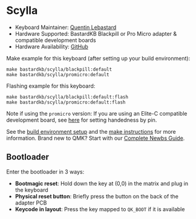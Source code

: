 # Scylla

* Keyboard Maintainer: [Quentin Lebastard](https://github.com/bastardkb)
* Hardware Supported: BastardKB Blackpill or Pro Micro adapter & compatible development boards
* Hardware Availability: [GitHub](https://github.com/Bastardkb/Scylla)

Make example for this keyboard (after setting up your build environment):

    make bastardkb/scylla/blackpill:default
    make bastardkb/scylla/promicro:default

Flashing example for this keyboard:

    make bastardkb/scylla/blackpill:default:flash
    make bastardkb/scylla/promicro:default:flash

Note if using the `promicro` version: If you are using an Elite-C compatible development board, see [here](../readme.md#handedness-pin-on-elite-c-holder) for setting handedness by pin.

See the [build environment setup](https://docs.qmk.fm/#/getting_started_build_tools) and the [make instructions](https://docs.qmk.fm/#/getting_started_make_guide) for more information. Brand new to QMK? Start with our [Complete Newbs Guide](https://docs.qmk.fm/#/newbs).

## Bootloader

Enter the bootloader in 3 ways:

* **Bootmagic reset**: Hold down the key at (0,0) in the matrix and plug in the keyboard
* **Physical reset button**: Briefly press the button on the back of the adapter PCB
* **Keycode in layout**: Press the key mapped to `QK_BOOT` if it is available
